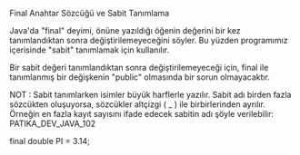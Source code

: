 Final Anahtar Sözcüğü ve Sabit Tanımlama


Java'da "final" deyimi, önüne yazıldığı öğenin değerini bir kez tanımlandıktan sonra değiştirilemeyeceğini söyler. Bu yüzden programımız içerisinde "sabit" tanımlamak için kullanılır.


Bir sabit değeri tanımlandıktan sonra değiştirilemeyeceği için, final ile tanımlanmış bir değişkenin "public" olmasında bir sorun olmayacaktır.


NOT : Sabit tanımlarken isimler büyük harflerle yazılır. Sabit adı birden fazla sözcükten oluşuyorsa, sözcükler altçizgi ( _ ) ile birbirlerinden ayrılır. Örneğin en fazla kayıt sayısını ifade edecek sabitin adı şöyle verilebilir: PATIKA_DEV_JAVA_102


final double PI = 3.14;

